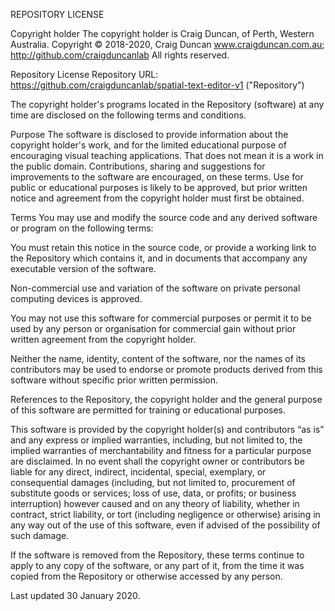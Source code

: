 REPOSITORY LICENSE 

Copyright holder
The copyright holder is Craig Duncan, of Perth, Western Australia.
Copyright © 2018-2020, Craig Duncan www.craigduncan.com.au; http://github.com/craigduncanlab All rights reserved.

Repository License
Repository URL: https://github.com/craigduncanlab/spatial-text-editor-v1 ("Repository")

The copyright holder's programs located in the Repository (software) at any time are disclosed on the following terms and conditions.

Purpose
The software is disclosed to provide information about the copyright holder's work, and for the limited educational purpose of encouraging visual teaching applications. That does not mean it is a work in the public domain. Contributions, sharing and suggestions for improvements to the software are encouraged, on these terms. Use for public or educational purposes is likely to be approved, but prior written notice and agreement from the copyright holder must first be obtained.

Terms
You may use and modify the source code and any derived software or program on the following terms:

You must retain this notice in the source code, or provide a working link to the Repository which contains it, and in documents that accompany any executable version of the software.

Non-commercial use and variation of the software on private personal computing devices is approved.

You may not use this software for commercial purposes or permit it to be used by any person or organisation for commercial gain without prior written agreement from the copyright holder.

Neither the name, identity, content of the software, nor the names of its contributors may be used to endorse or promote products derived from this software without specific prior written permission.

References to the Repository, the copyright holder and the general purpose of this software are permitted for training or educational purposes.

This software is provided by the copyright holder(s) and contributors “as is” and any express or implied warranties, including, but not limited to, the implied warranties of merchantability and fitness for a particular purpose are disclaimed. In no event shall the copyright owner or contributors be liable for any direct, indirect, incidental, special, exemplary, or consequential damages (including, but not limited to, procurement of substitute goods or services; loss of use, data, or profits; or business interruption) however caused and on any theory of liability, whether in contract, strict liability, or tort (including negligence or otherwise) arising in any way out of the use of this software, even if advised of the possibility of such damage.

If the software is removed from the Repository, these terms continue to apply to any copy of the software, or any part of it, from the time it was copied from the Repository or otherwise accessed by any person.

Last updated 30 January 2020.
